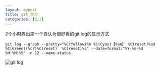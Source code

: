 ```yaml
---
layout: mypost
title: git 学习
categories: [git]
---
```


2个小时弄出来一个自认为很好看的git log的显示方式
```
git log --graph --pretty="%C(Yellow)%h %C(Cyan)【%an】 %C(reset)%ad %C(Green)(%cr)%C(reset)  %C(reset)%s" --date=format:"%Y-%m-%d %H:%M:%S" -n 12 --name-status
```

![git log](git-log.png)
